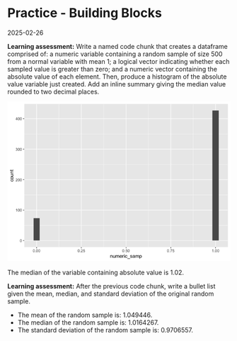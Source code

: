 Practice - Building Blocks
================
2025-02-26

**Learning assessment:** Write a named code chunk that creates a
dataframe comprised of: a numeric variable containing a random sample of
size 500 from a normal variable with mean 1; a logical vector indicating
whether each sampled value is greater than zero; and a numeric vector
containing the absolute value of each element. Then, produce a histogram
of the absolute value variable just created. Add an inline summary
giving the median value rounded to two decimal places.

![](Practice---Building-Blocks_files/figure-gfm/unnamed-chunk-1-1.png)<!-- -->

The median of the variable containing absolute value is 1.02.

**Learning assessment:** After the previous code chunk, write a bullet
list given the mean, median, and standard deviation of the original
random sample.

- The mean of the random sample is: 1.049446.
- The median of the random sample is: 1.0164267.
- The standard deviation of the random sample is: 0.9706557.
